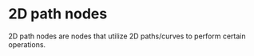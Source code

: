 # 2D path nodes


2D path nodes are nodes that utilize 2D paths/curves to perform certain operations.
